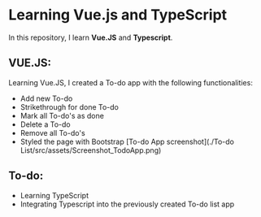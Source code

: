 # Learning Vue.js and TypeScript

In this repository, I learn **Vue.JS** and **Typescript**.  
  
## VUE.JS:
Learning Vue.JS, I created a To-do app with the following functionalities:  
- Add new To-do
- Strikethrough for done To-do
- Mark all To-do's as done
- Delete a To-do
- Remove all To-do's
- Styled the page with Bootstrap
[To-do App screenshot](./To-do List/src/assets/Screenshot_TodoApp.png)
  
## To-do:
- Learning TypeScript
- Integrating Typescript into the previously created To-do list app
